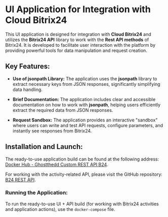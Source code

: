 # UI Application for Integration with Cloud Bitrix24

This UI application is designed for integration with **Cloud Bitrix24** and utilizes the **Bitrix24 API** library to work with the **Rest API methods** of Bitrix24. It is developed to facilitate user interaction with the platform by providing powerful tools for data manipulation and request creation.

## Key Features:

- **Use of jsonpath Library:** The application uses the **jsonpath** library to extract necessary keys from JSON responses, significantly simplifying data handling.

- **Brief Documentation:** The application includes clear and accessible documentation on how to work with **jsonpath**, helping users efficiently extract the required data from JSON responses.

- **Request Sandbox:** The application provides an interactive "sandbox" where users can write and test API requests, configure parameters, and instantly see responses from Bitrix24.

## Installation and Launch:

The ready-to-use application build can be found at the following address: [Docker Hub - Ghostthedd Custom REST API B24](https://hub.docker.com/repository/docker/ghostthedd/customrestapib24-ui/general).

For working with the activity-related API, please visit the GitHub repository: [B24 REST API](https://github.com/Theghostdd/b24_rest_api).

### Running the Application:

To run the ready-to-use UI + API build (for working with Bitrix24 activities and application actions), use the `docker-compose` file.
